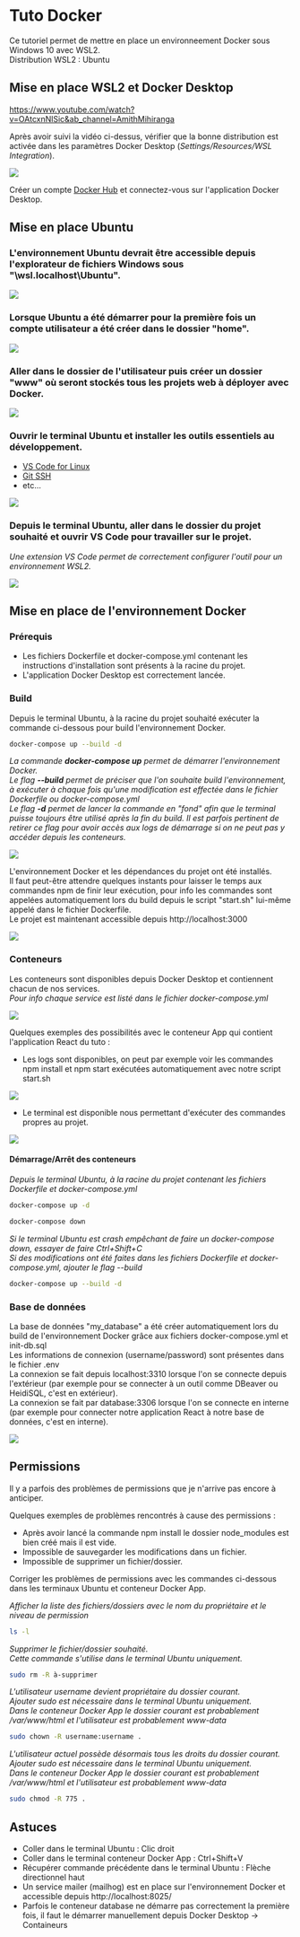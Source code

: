 # Tuto Docker
Ce tutoriel permet de mettre en place un environneement Docker sous Windows 10 avec WSL2.\
Distribution WSL2 : Ubuntu

## Mise en place WSL2 et Docker Desktop
https://www.youtube.com/watch?v=OAtcxnNlSic&ab_channel=AmithMihiranga

Après avoir suivi la vidéo ci-dessus, vérifier que la bonne distribution est activée dans les paramètres Docker Desktop (*Settings/Resources/WSL Integration*).

![](img/Screenshot_1.png)

Créer un compte [Docker Hub](https://hub.docker.com/) et connectez-vous sur l'application Docker Desktop.

## Mise en place Ubuntu
### L'environnement Ubuntu devrait être accessible depuis l'explorateur de fichiers Windows sous "\\wsl.localhost\Ubuntu".

![](img/Screenshot_2.png)

### Lorsque Ubuntu a été démarrer pour la première fois un compte utilisateur a été créer dans le dossier "home".

![](img/Screenshot_3.png)

### Aller dans le dossier de  l'utilisateur puis créer un dossier "www" où seront stockés tous les projets web à déployer avec Docker.

![](img/Screenshot_4.png)

### Ouvrir le terminal Ubuntu et installer les outils essentiels au développement.
- [VS Code for Linux](https://code.visualstudio.com/docs/setup/linux)
- [Git SSH](https://docs.github.com/en/authentication/connecting-to-github-with-ssh/generating-a-new-ssh-key-and-adding-it-to-the-ssh-agent)
- etc...

![](img/Screenshot_5.png)

### Depuis le terminal Ubuntu, aller dans le dossier du projet souhaité et ouvrir VS Code pour travailler sur le projet.
*Une extension VS Code permet de correctement configurer l'outil pour un environnement WSL2.*

![](img/Screenshot_6.png)

## Mise en place de l'environnement Docker

### Prérequis
- Les fichiers Dockerfile et docker-compose.yml contenant les instructions d'installation sont présents à la racine du projet.
- L'application Docker Desktop est correctement lancée.

### Build
Depuis le terminal Ubuntu, à la racine du projet souhaité exécuter la commande ci-dessous pour build l'environnement Docker.
```bash
docker-compose up --build -d
```
*La commande **docker-compose up** permet de démarrer l'environnement Docker.*\
*Le flag **--build** permet de préciser que l'on souhaite build l'environnement, à exécuter à chaque fois qu'une modification est effectée dans le fichier Dockerfile ou docker-compose.yml*\
*Le flag **-d** permet de lancer la commande en "fond" afin que le terminal puisse toujours être utilisé après la fin du build. Il est parfois pertinent de retirer ce flag pour avoir accès aux logs de démarrage si on ne peut pas y accéder depuis les conteneurs.*

![](img/Screenshot_7.png)

L'environnement Docker et les dépendances du projet ont été installés.\
Il faut peut-être attendre quelques instants pour laisser le temps aux commandes npm de finir leur exécution, pour info les commandes sont appelées automatiquement lors du build depuis le script "start.sh" lui-même appelé dans le fichier Dockerfile.\
Le projet est maintenant accessible depuis http://localhost:3000

![](img/Screenshot_8.png)

### Conteneurs
Les conteneurs sont disponibles depuis Docker Desktop et contiennent chacun de nos services.\
*Pour info chaque service est listé dans le fichier docker-compose.yml*

![](img/Screenshot_9.png)

Quelques exemples des possibilités avec le conteneur App qui contient l'application React du tuto :
- Les logs sont disponibles, on peut par exemple voir les commandes npm install et npm start exécutées automatiquement avec notre script start.sh

![](img/Screenshot_10.png)
- Le terminal est disponible nous permettant d'exécuter des commandes propres au projet.

![](img/Screenshot_11.png)

#### Démarrage/Arrêt des conteneurs
*Depuis le terminal Ubuntu, à la racine du projet contenant les fichiers Dockerfile et docker-compose.yml*
```bash
docker-compose up -d
```
```bash
docker-compose down
```
*Si le terminal Ubuntu est crash empêchant de faire un docker-compose down, essayer de faire Ctrl+Shift+C*\
*Si des modifications ont été faites dans les fichiers Dockerfile et docker-compose.yml, ajouter le flag --build*
```bash
docker-compose up --build -d
```

### Base de données
La base de données "my_database" a été créer automatiquement lors du build de l'environnement Docker grâce aux fichiers docker-compose.yml et init-db.sql\
Les informations de connexion (username/password) sont présentes dans le fichier .env\
La connexion se fait depuis localhost:3310 lorsque l'on se connecte depuis l'extérieur (par exemple pour se connecter à un outil comme DBeaver ou HeidiSQL, c'est en extérieur).\
La connexion se fait par database:3306 lorsque l'on se connecte en interne (par exemple pour connecter notre application React à notre base de données, c'est en interne).

![](img/Screenshot_12.png)

## Permissions
Il y a parfois des problèmes de permissions que je n'arrive pas encore à anticiper.

Quelques exemples de problèmes rencontrés à cause des permissions :
- Après avoir lancé la commande npm install le dossier node_modules est bien créé mais il est vide.
- Impossible de sauvegarder les modifications dans un fichier.
- Impossible de supprimer un fichier/dossier.

Corriger les problèmes de permissions avec les commandes ci-dessous dans les terminaux Ubuntu et conteneur Docker App.

*Afficher la liste des fichiers/dossiers avec le nom du propriétaire et le niveau de permission*
```bash
ls -l
```
*Supprimer le fichier/dossier souhaité.*\
*Cette commande s'utilise dans le terminal Ubuntu uniquement.*
```bash
sudo rm -R à-supprimer
```
*L'utilisateur username devient propriétaire du dossier courant.*\
*Ajouter sudo est nécessaire dans le terminal Ubuntu uniquement.*\
*Dans le conteneur Docker App le dossier courant est probablement /var/www/html et l'utilisateur est probablement www-data*
```bash
sudo chown -R username:username .
```
*L'utilisateur actuel possède désormais tous les droits du dossier courant.*\
*Ajouter sudo est nécessaire dans le terminal Ubuntu uniquement.*\
*Dans le conteneur Docker App le dossier courant est probablement /var/www/html et l'utilisateur est probablement www-data*
```bash
sudo chmod -R 775 .
```

## Astuces
- Coller dans le terminal Ubuntu : Clic droit
- Coller dans le terminal conteneur Docker App : Ctrl+Shift+V
- Récupérer commande précédente dans le terminal Ubuntu : Flèche directionnel haut
- Un service mailer (mailhog) est en place sur l'environnement Docker et accessible depuis http://localhost:8025/
- Parfois le conteneur database ne démarre pas correctement la première fois, il faut le démarrer manuellement depuis Docker Desktop -> Containeurs
